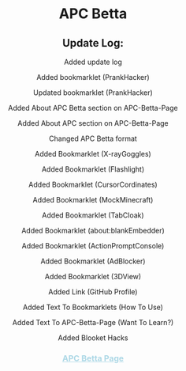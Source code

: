 <center>
<body>
<h1>APC Betta</h1>
<h2>Update Log:</h2>
    <p>Added update log</p>
    <p>Added bookmarklet (PrankHacker)</p>
    <p>Updated bookmarklet (PrankHacker)</p>
    <p>Added About APC Betta section on APC-Betta-Page</p>
    <p>Added About APC section on APC-Betta-Page</p>
    <p>Changed APC Betta format</p>
    <p>Added Bookmarklet (X-rayGoggles)</p>
    <p>Added Bookmarklet (Flashlight)</p>
    <p>Added Bookmarklet (CursorCordinates)</p>
    <p>Added Bookmarklet (MockMinecraft)</p>
    <p>Added Bookmarklet (TabCloak)</p>
    <p>Added Bookmarklet (about:blankEmbedder)</p>
    <p>Added Bookmarklet (ActionPromptConsole)</p>
    <p>Added Bookmarklet (AdBlocker)</p>
    <p>Added Bookmarklet (3DView)</p>
    <p>Added Link (GitHub Profile)</p>
    <p>Added Text To Bookmarklets (How To Use)</p>
    <p>Added Text To APC-Betta-Page (Want To Learn?)</p>
    <p>Added Blooket Hacks</p>
    <h3>
        <a href="https://dawnerror.github.io/APC-Betta-Page/" style=color:lightblue;>
            APC Betta Page
        </a>
    </h3>

